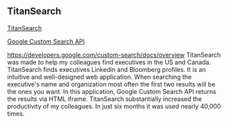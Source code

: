 ## TitanSearch

[TitanSearch](https://dkapper01.github.io/TitanHouseSearch/)

[Google Custom Search API](https://developers.google.com/custom-search/docs/overview)

https://developers.google.com/custom-search/docs/overview
TitanSearch was made to help my colleagues find executives in the US and Canada. TitanSearch finds executives Linkedin and Bloomberg profiles. It is an intuitive and well-designed web application. When searching the executive's name and organization most often the first two results will be the ones you want. In this application, Google Custom Search API returns the results via HTML iframe. TitanSearch substantially increased the productivity of my colleagues. In just six months it was used nearly 40,000 times.


